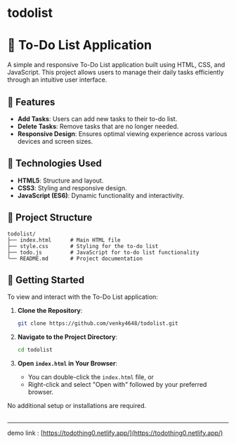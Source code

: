 # todolist

# 📝 To-Do List Application

A simple and responsive To-Do List application built using HTML, CSS, and JavaScript. This project allows users to manage their daily tasks efficiently through an intuitive user interface.

## 🚀 Features

* **Add Tasks**: Users can add new tasks to their to-do list.
* **Delete Tasks**: Remove tasks that are no longer needed.
* **Responsive Design**: Ensures optimal viewing experience across various devices and screen sizes.

## 💪 Technologies Used

* **HTML5**: Structure and layout.
* **CSS3**: Styling and responsive design.
* **JavaScript (ES6)**: Dynamic functionality and interactivity.

## 📂 Project Structure

```
todolist/
├── index.html      # Main HTML file
├── style.css       # Styling for the to-do list
├── todo.js         # JavaScript for to-do list functionality
└── README.md       # Project documentation
```

## 🚧 Getting Started

To view and interact with the To-Do List application:

1. **Clone the Repository**:

   ```bash
   git clone https://github.com/venky4648/todolist.git
   ```

2. **Navigate to the Project Directory**:

   ```bash
   cd todolist
   ```

3. **Open ********`index.html`******** in Your Browser**:

   * You can double-click the `index.html` file, or
   * Right-click and select "Open with" followed by your preferred browser.

No additional setup or installations are required.

##

---

demo link : [https://todothing0.netlify.app/](https://todothing0.netlify.app/)
